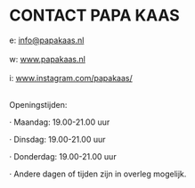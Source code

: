 # CONTACT PAPA KAAS

e: info@papakaas.nl <br/> <br/>
w: www.papakaas.nl <br/> <br/>
i: www.instagram.com/papakaas/ <br/> <br/>

Openingstijden:

· Maandag: 19.00-21.00 uur

· Dinsdag: 19.00-21.00 uur

· Donderdag: 19.00-21.00 uur

· Andere dagen of tijden zijn in overleg mogelijk.